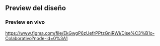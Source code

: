 ## Preview del diseño

### Preview en vivo
https://www.figma.com/file/EkGwgP6zUefrPPtzGniRWi/Dise%C3%B1o-Colaborativo?node-id=0%3A1
